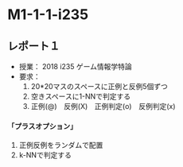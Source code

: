 # M1-1-1-i235
## レポート１
* 授業： 2018 i235 ゲーム情報学特論
* 要求： 
  1. 20*20マスのスペースに正例と反例5個ずつ
  2. 空きスペースに1-NNで判定する
  3. 正例(@)　反例(X)　正例判定(o)　反例判定(x)
#### 「プラスオプション」
  1. 正例反例をランダムで配置
  2. k-NNで判定する
